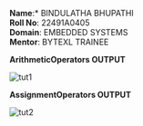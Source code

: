 **Name**:* BINDULATHA BHUPATHI<br>
**Roll No**: 22491A0405<br>
**Domain**: EMBEDDED SYSTEMS<br>
**Mentor**: BYTEXL TRAINEE<br>

**ArithmeticOperators OUTPUT**

![tut1](https://github.com/user-attachments/assets/a8c766d6-7f11-476e-8963-1c0dcfd44b15)

**AssignmentOperators OUTPUT**

![tut2](https://github.com/user-attachments/assets/a18a32b0-4eda-43e8-858e-b3e75299ac80)
